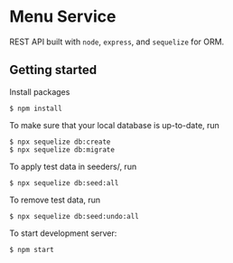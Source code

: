 # Menu Service
REST API built with `node`, `express`, and `sequelize` for ORM. 


## Getting started
Install packages
```
$ npm install
```
To make sure that your local database is up-to-date, run
```
$ npx sequelize db:create
$ npx sequelize db:migrate
```
To apply test data in seeders/, run
```
$ npx sequelize db:seed:all
```
To remove test data, run
```
$ npx sequelize db:seed:undo:all
```

To start development server: 
```
$ npm start
```
